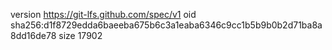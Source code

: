 version https://git-lfs.github.com/spec/v1
oid sha256:d1f8729edda6baeeba675b6c3a1eaba6346c9cc1b5b9b0b2d71ba8a8dd16de78
size 17902
